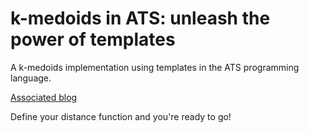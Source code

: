 # k-medoids in ATS: unleash the power of templates

A k-medoids implementation using templates in the ATS programming language.

[Associated blog](https://medium.com/@nataniel.ruiz777/k-medoids-clustering-using-ats-unleashing-the-power-of-templates-56cd7ab944bf)

Define your distance function and you're ready to go!

